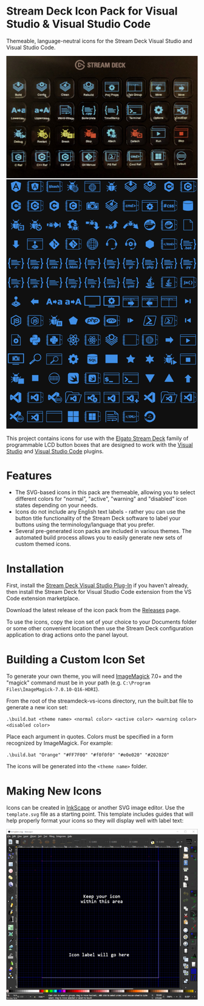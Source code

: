 Stream Deck Icon Pack for Visual Studio & Visual Studio Code
============================================================

Themeable, language-neutral icons for the Stream Deck Visual Studio and Visual Studio Code.

![streamdeck](images/streamdeck-vs-pic.jpg)
![icons](images/Blue.png)

This project contains icons for use with the [Elgato Stream Deck](https://www.elgato.com/en/gaming/stream-deck)
family of programmable LCD button boxes that are designed to work with the [Visual Studio](https://github.com/nicollasricas/streamdeckvs) and [Visual Studio Code](https://github.com/nicollasricas/streamdeckvsc) plugins.

# Features

* The SVG-based icons in this pack are themeable, allowing you to select different colors for "normal", "active", "warning" and "disabled" icon states depending on your needs.
* Icons do not include any English text labels - rather you can use the button title functionality of the Stream Deck software to label your buttons using the terminology/language that you prefer.
* Several pre-generated icon packs are included in various themes. The automated build process allows you to easily generate new sets of custom themed icons.

# Installation

First, install the [Stream Deck Visual Studio Plug-In](https://github.com/nicollasricas/streamdeckvs) if you haven't already, then install the Stream Deck for Visual Studio Code extension from the VS Code extension marketplace.

Download the latest release of the icon pack from the [Releases]() page.

To use the icons, copy the icon set of your choice to your Documents folder or some other convenient location then use the Stream Deck configuration application to drag actions onto the panel layout.

# Building a Custom Icon Set

To generate your own theme, you will need [ImageMagick](https://imagemagick.org/index.php) 7.0+ and the "magick" command must be in your path (e.g. `C:\Program Files\ImageMagick-7.0.10-Q16-HDRI`).

From the root of the streamdeck-vs-icons directory, run the built.bat file to generate a new icon set:

```
.\build.bat <theme name> <normal color> <active color> <warning color> <disabled color>
```

Place each argument in quotes. Colors must be specified in a form recognized by ImageMagick. For example:

```
.\build.bat "Orange" "#FF7F00" "#f0f0f0" "#e0e020" "#202020"
```

The icons will be generated into the `<theme name>` folder.

# Making New Icons

Icons can be created in [InkScape](https://inkscape.org/) or another SVG image editor. Use the `template.svg` file as a starting point. This template includes guides that will help properly format your icons so they will display well with label text:

![edit-template](images/edit-template.png)
